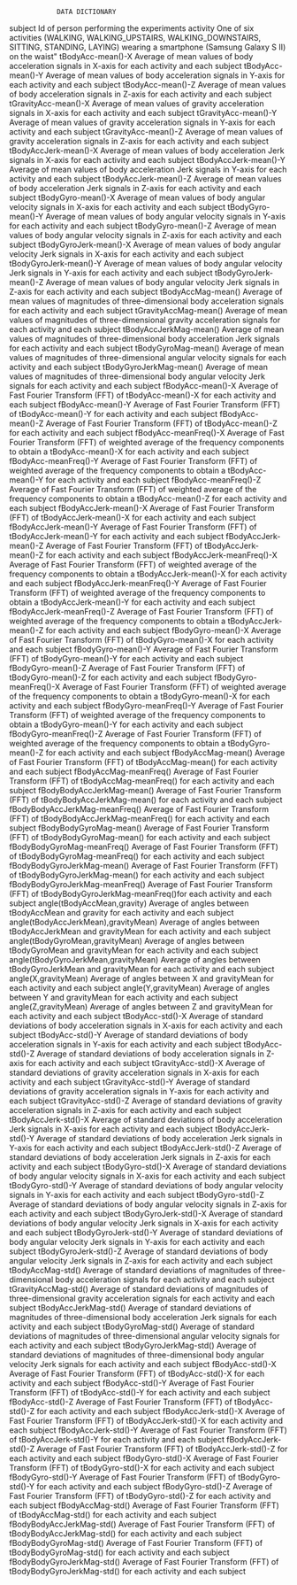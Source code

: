 				DATA DICTIONARY	
	
subject				Id of person performing the experiments
activity			One of six activities (WALKING, WALKING_UPSTAIRS, WALKING_DOWNSTAIRS, SITTING, STANDING, LAYING) wearing a smartphone (Samsung Galaxy S II) on the waist"
tBodyAcc-mean()-X		Average of mean values of body acceleration signals in X-axis for each activity and each subject
tBodyAcc-mean()-Y		Average of mean values of body acceleration signals in Y-axis for each activity and each subject
tBodyAcc-mean()-Z		Average of mean values of body acceleration signals in Z-axis for each activity and each subject
tGravityAcc-mean()-X		Average of mean values of gravity acceleration signals in X-axis for each activity and each subject
tGravityAcc-mean()-Y		Average of mean values of gravity acceleration signals in Y-axis for each activity and each subject
tGravityAcc-mean()-Z		Average of mean values of gravity acceleration signals in Z-axis for each activity and each subject
tBodyAccJerk-mean()-X		Average of mean values of body acceleration Jerk signals in X-axis for each activity and each subject
tBodyAccJerk-mean()-Y		Average of mean values of body acceleration Jerk signals in Y-axis for each activity and each subject
tBodyAccJerk-mean()-Z		Average of mean values of body acceleration Jerk signals in Z-axis for each activity and each subject
tBodyGyro-mean()-X		Average of mean values of body angular velocity signals in X-axis for each activity and each subject
tBodyGyro-mean()-Y		Average of mean values of body angular velocity signals in Y-axis for each activity and each subject
tBodyGyro-mean()-Z		Average of mean values of body angular velocity signals in Z-axis for each activity and each subject
tBodyGyroJerk-mean()-X		Average of mean values of body angular velocity Jerk signals in X-axis for each activity and each subject
tBodyGyroJerk-mean()-Y		Average of mean values of body angular velocity Jerk signals in Y-axis for each activity and each subject
tBodyGyroJerk-mean()-Z		Average of mean values of body angular velocity Jerk signals in Z-axis for each activity and each subject
tBodyAccMag-mean()		Average of mean values of magnitudes of three-dimensional body acceleration signals for each activity and each subject
tGravityAccMag-mean()		Average of mean values of magnitudes of three-dimensional gravity acceleration signals for each activity and each subject
tBodyAccJerkMag-mean()		Average of mean values of magnitudes of three-dimensional body acceleration Jerk signals for each activity and each subject
tBodyGyroMag-mean()		Average of mean values of magnitudes of three-dimensional angular velocity signals for each activity and each subject
tBodyGyroJerkMag-mean()		Average of mean values of magnitudes of three-dimensional body angular velocity Jerk signals for each activity and each subject
fBodyAcc-mean()-X		Average of Fast Fourier Transform (FFT) of tBodyAcc-mean()-X for each activity and each subject
fBodyAcc-mean()-Y		Average of Fast Fourier Transform (FFT) of tBodyAcc-mean()-Y for each activity and each subject
fBodyAcc-mean()-Z		Average of Fast Fourier Transform (FFT) of tBodyAcc-mean()-Z for each activity and each subject
fBodyAcc-meanFreq()-X		Average of Fast Fourier Transform (FFT) of weighted average of the frequency components to obtain a tBodyAcc-mean()-X for each activity and each subject
fBodyAcc-meanFreq()-Y		Average of Fast Fourier Transform (FFT) of weighted average of the frequency components to obtain a tBodyAcc-mean()-Y for each activity and each subject
fBodyAcc-meanFreq()-Z		Average of Fast Fourier Transform (FFT) of weighted average of the frequency components to obtain a tBodyAcc-mean()-Z for each activity and each subject
fBodyAccJerk-mean()-X		Average of Fast Fourier Transform (FFT) of tBodyAccJerk-mean()-X for each activity and each subject
fBodyAccJerk-mean()-Y		Average of Fast Fourier Transform (FFT) of tBodyAccJerk-mean()-Y for each activity and each subject
fBodyAccJerk-mean()-Z		Average of Fast Fourier Transform (FFT) of tBodyAccJerk-mean()-Z for each activity and each subject
fBodyAccJerk-meanFreq()-X	Average of Fast Fourier Transform (FFT) of weighted average of the frequency components to obtain a tBodyAccJerk-mean()-X for each activity and each subject
fBodyAccJerk-meanFreq()-Y	Average of Fast Fourier Transform (FFT) of weighted average of the frequency components to obtain a tBodyAccJerk-mean()-Y for each activity and each subject
fBodyAccJerk-meanFreq()-Z	Average of Fast Fourier Transform (FFT) of weighted average of the frequency components to obtain a tBodyAccJerk-mean()-Z for each activity and each subject
fBodyGyro-mean()-X		Average of Fast Fourier Transform (FFT) of tBodyGyro-mean()-X for each activity and each subject
fBodyGyro-mean()-Y		Average of Fast Fourier Transform (FFT) of tBodyGyro-mean()-Y for each activity and each subject
fBodyGyro-mean()-Z		Average of Fast Fourier Transform (FFT) of tBodyGyro-mean()-Z for each activity and each subject
fBodyGyro-meanFreq()-X		Average of Fast Fourier Transform (FFT) of weighted average of the frequency components to obtain a tBodyGyro-mean()-X for each activity and each subject
fBodyGyro-meanFreq()-Y		Average of Fast Fourier Transform (FFT) of weighted average of the frequency components to obtain a tBodyGyro-mean()-Y for each activity and each subject
fBodyGyro-meanFreq()-Z		Average of Fast Fourier Transform (FFT) of weighted average of the frequency components to obtain a tBodyGyro-mean()-Z for each activity and each subject
fBodyAccMag-mean()		Average of Fast Fourier Transform (FFT) of tBodyAccMag-mean() for each activity and each subject
fBodyAccMag-meanFreq()		Average of Fast Fourier Transform (FFT) of tBodyAccMag-meanFreq() for each activity and each subject
fBodyBodyAccJerkMag-mean()	Average of Fast Fourier Transform (FFT) of tBodyBodyAccJerkMag-mean() for each activity and each subject
fBodyBodyAccJerkMag-meanFreq()	Average of Fast Fourier Transform (FFT) of tBodyBodyAccJerkMag-meanFreq() for each activity and each subject
fBodyBodyGyroMag-mean()		Average of Fast Fourier Transform (FFT) of tBodyBodyGyroMag-mean() for each activity and each subject
fBodyBodyGyroMag-meanFreq()	Average of Fast Fourier Transform (FFT) of tBodyBodyGyroMag-meanFreq() for each activity and each subject
fBodyBodyGyroJerkMag-mean()	Average of Fast Fourier Transform (FFT) of tBodyBodyGyroJerkMag-mean() for each activity and each subject
fBodyBodyGyroJerkMag-meanFreq()	Average of Fast Fourier Transform (FFT) of tBodyBodyGyroJerkMag-meanFreq()for each activity and each subject
angle(tBodyAccMean,gravity)	Average of angles between tBodyAccMean and gravity for each activity and each subject
angle(tBodyAccJerkMean),gravityMean)	Average of angles between tBodyAccJerkMean and gravityMean for each activity and each subject
angle(tBodyGyroMean,gravityMean)	Average of angles between tBodyGyroMean and gravityMean for each activity and each subject
angle(tBodyGyroJerkMean,gravityMean)	Average of angles between tBodyGyroJerkMean and gravityMean for each activity and each subject
angle(X,gravityMean)		Average of angles between X and gravityMean for each activity and each subject
angle(Y,gravityMean)		Average of angles between Y and gravityMean for each activity and each subject
angle(Z,gravityMean)		Average of angles between Z and gravityMean for each activity and each subject
tBodyAcc-std()-X		Average of standard deviations of body acceleration signals in X-axis for each activity and each subject
tBodyAcc-std()-Y		Average of standard deviations of body acceleration signals in Y-axis for each activity and each subject
tBodyAcc-std()-Z		Average of standard deviations of body acceleration signals in Z-axis for each activity and each subject
tGravityAcc-std()-X		Average of standard deviations of gravity acceleration signals in X-axis for each activity and each subject
tGravityAcc-std()-Y		Average of standard deviations of gravity acceleration signals in Y-axis for each activity and each subject
tGravityAcc-std()-Z		Average of standard deviations of gravity acceleration signals in Z-axis for each activity and each subject
tBodyAccJerk-std()-X		Average of standard deviations of body acceleration Jerk signals in X-axis for each activity and each subject
tBodyAccJerk-std()-Y		Average of standard deviations of body acceleration Jerk signals in Y-axis for each activity and each subject
tBodyAccJerk-std()-Z		Average of standard deviations of body acceleration Jerk signals in Z-axis for each activity and each subject
tBodyGyro-std()-X		Average of standard deviations of body angular velocity signals in X-axis for each activity and each subject
tBodyGyro-std()-Y		Average of standard deviations of body angular velocity signals in Y-axis for each activity and each subject
tBodyGyro-std()-Z		Average of standard deviations of body angular velocity signals in Z-axis for each activity and each subject
tBodyGyroJerk-std()-X		Average of standard deviations of body angular velocity Jerk signals in X-axis for each activity and each subject
tBodyGyroJerk-std()-Y		Average of standard deviations of body angular velocity Jerk signals in Y-axis for each activity and each subject
tBodyGyroJerk-std()-Z		Average of standard deviations of body angular velocity Jerk signals in Z-axis for each activity and each subject
tBodyAccMag-std()		Average of standard deviations of magnitudes of three-dimensional body acceleration signals for each activity and each subject
tGravityAccMag-std()		Average of standard deviations of magnitudes of three-dimensional gravity acceleration signals for each activity and each subject
tBodyAccJerkMag-std()		Average of standard deviations of magnitudes of three-dimensional body acceleration Jerk signals for each activity and each subject
tBodyGyroMag-std()		Average of standard deviations of magnitudes of three-dimensional angular velocity signals for each activity and each subject
tBodyGyroJerkMag-std()		Average of standard deviations of magnitudes of three-dimensional body angular velocity Jerk signals for each activity and each subject
fBodyAcc-std()-X		Average of Fast Fourier Transform (FFT) of tBodyAcc-std()-X for each activity and each subject
fBodyAcc-std()-Y		Average of Fast Fourier Transform (FFT) of tBodyAcc-std()-Y for each activity and each subject
fBodyAcc-std()-Z		Average of Fast Fourier Transform (FFT) of tBodyAcc-std()-Z for each activity and each subject
fBodyAccJerk-std()-X		Average of Fast Fourier Transform (FFT) of tBodyAccJerk-std()-X for each activity and each subject
fBodyAccJerk-std()-Y		Average of Fast Fourier Transform (FFT) of tBodyAccJerk-std()-Y for each activity and each subject
fBodyAccJerk-std()-Z		Average of Fast Fourier Transform (FFT) of tBodyAccJerk-std()-Z for each activity and each subject
fBodyGyro-std()-X		Average of Fast Fourier Transform (FFT) of tBodyGyro-std()-X for each activity and each subject
fBodyGyro-std()-Y		Average of Fast Fourier Transform (FFT) of tBodyGyro-std()-Y for each activity and each subject
fBodyGyro-std()-Z		Average of Fast Fourier Transform (FFT) of tBodyGyro-std()-Z for each activity and each subject
fBodyAccMag-std()		Average of Fast Fourier Transform (FFT) of tBodyAccMag-std() for each activity and each subject
fBodyBodyAccJerkMag-std()	Average of Fast Fourier Transform (FFT) of tBodyBodyAccJerkMag-std() for each activity and each subject
fBodyBodyGyroMag-std()		Average of Fast Fourier Transform (FFT) of tBodyBodyGyroMag-std() for each activity and each subject
fBodyBodyGyroJerkMag-std()	Average of Fast Fourier Transform (FFT) of tBodyBodyGyroJerkMag-std() for each activity and each subject
